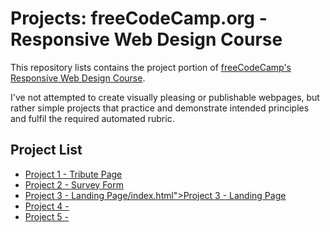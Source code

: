 # Projects: freeCodeCamp.org - Responsive Web Design Course</h1>

This repository lists contains the project portion of [freeCodeCamp's Responsive Web Design Course](https://www.freecodecamp.org/learn/responsive-web-design/).

I've not attempted to create visually pleasing or publishable webpages, but rather simple projects that practice and demonstrate intended principles and fulfil the required automated rubric.

## Project List

- [Project 1 - Tribute Page]()
- [Project 2 - Survey Form]()
- [Project 3 - Landing Page/index.html">Project 3 - Landing Page]()
- [Project 4 - ]()
- [Project 5 - ]()